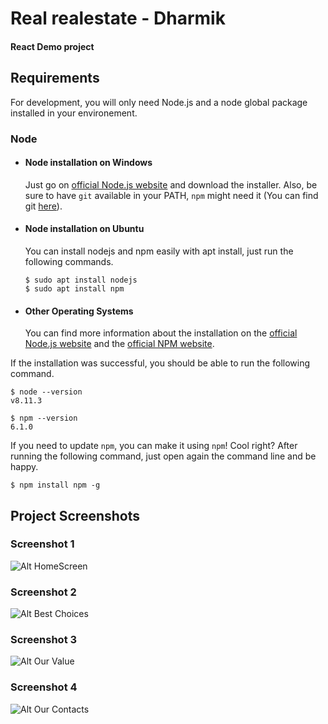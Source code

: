 # Real realestate - Dharmik

#### React Demo project

## Requirements

For development, you will only need Node.js and a node global package installed in your environement.

### Node
- #### Node installation on Windows

  Just go on [official Node.js website](https://nodejs.org/) and download the installer.
Also, be sure to have `git` available in your PATH, `npm` might need it (You can find git [here](https://git-scm.com/)).

- #### Node installation on Ubuntu

  You can install nodejs and npm easily with apt install, just run the following commands.

      $ sudo apt install nodejs
      $ sudo apt install npm

- #### Other Operating Systems
  You can find more information about the installation on the [official Node.js website](https://nodejs.org/) and the [official NPM website](https://npmjs.org/).

If the installation was successful, you should be able to run the following command.

    $ node --version
    v8.11.3

    $ npm --version
    6.1.0

If you need to update `npm`, you can make it using `npm`! Cool right? After running the following command, just open again the command line and be happy.

    $ npm install npm -g

## Project Screenshots

### Screenshot 1
![Alt HomeScreen](https://github.com/dharmiknarola/projects-react/blob/main/Project%20Screenshots/HomeScreen.png)

### Screenshot 2
![Alt Best Choices](https://github.com/dharmiknarola/projects-react/blob/main/Project%20Screenshots/SS2.png)

### Screenshot 3
![Alt Our Value](https://github.com/dharmiknarola/projects-react/blob/main/Project%20Screenshots/SS3.png)

### Screenshot 4
![Alt Our Contacts](https://github.com/dharmiknarola/projects-react/blob/main/Project%20Screenshots/SS4.png)

